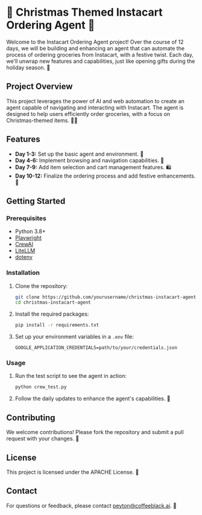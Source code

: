 # 🎄 Christmas Themed Instacart Ordering Agent 🎅

Welcome to the Instacart Ordering Agent project! Over the course of 12 days, we will be building and enhancing an agent that can automate the process of ordering groceries from Instacart, with a festive twist. Each day, we'll unwrap new features and capabilities, just like opening gifts during the holiday season. 🎁

## Project Overview

This project leverages the power of AI and web automation to create an agent capable of navigating and interacting with Instacart. The agent is designed to help users efficiently order groceries, with a focus on Christmas-themed items. 🎅🛒

## Features

- **Day 1-3:** Set up the basic agent and environment. 🎄
- **Day 4-6:** Implement browsing and navigation capabilities. 🧭
- **Day 7-9:** Add item selection and cart management features. 🛍️
- **Day 10-12:** Finalize the ordering process and add festive enhancements. 🎉

## Getting Started

### Prerequisites

- Python 3.8+
- [Playwright](https://playwright.dev/python/docs/intro)
- [CrewAI](https://crewai.com)
- [LiteLLM](https://litellm.com)
- [dotenv](https://pypi.org/project/python-dotenv/)

### Installation

1. Clone the repository:
   ```bash
   git clone https://github.com/yourusername/christmas-instacart-agent.git
   cd christmas-instacart-agent
   ```

2. Install the required packages:
   ```bash
   pip install -r requirements.txt
   ```

3. Set up your environment variables in a `.env` file:
   ```plaintext
   GOOGLE_APPLICATION_CREDENTIALS=path/to/your/credentials.json
   ```

### Usage

1. Run the test script to see the agent in action:
   ```bash
   python crew_test.py
   ```

2. Follow the daily updates to enhance the agent's capabilities. 🎁

## Contributing

We welcome contributions! Please fork the repository and submit a pull request with your changes. 🤝

## License

This project is licensed under the APACHE License. 📜

## Contact

For questions or feedback, please contact peyton@coffeeblack.ai. 📧

